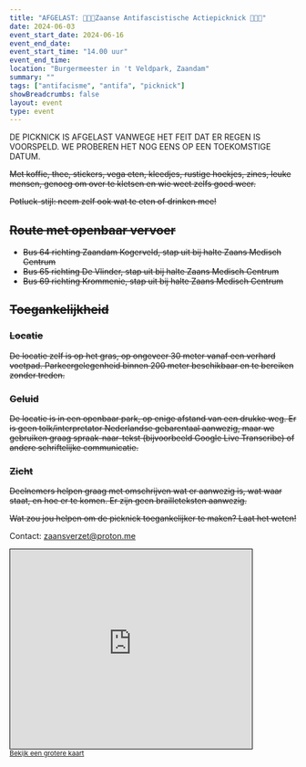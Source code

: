 ```yaml
---
title: "AFGELAST: 🥗✊🔻Zaanse Antifascistische Actiepicknick 🔻✊🥗"
date: 2024-06-03
event_start_date: 2024-06-16
event_end_date: 
event_start_time: "14.00 uur"
event_end_time: 
location: "Burgermeester in 't Veldpark, Zaandam"
summary: ""
tags: ["antifacisme", "antifa", "picknick"]
showBreadcrumbs: false
layout: event
type: event
---
```


DE PICKNICK IS AFGELAST VANWEGE HET FEIT DAT ER REGEN IS VOORSPELD. WE PROBEREN HET NOG EENS OP EEN TOEKOMSTIGE DATUM.

~~Met koffie, thee, stickers, vega eten, kleedjes, rustige hoekjes, zines, leuke mensen, genoeg om over te kletsen en wie weet zelfs goed weer.~~

~~Potluck-stijl: neem zelf ook wat te eten of drinken mee!~~

## ~~Route met openbaar vervoer~~
- ~~Bus 64 richting Zaandam Kogerveld, stap uit bij halte Zaans Medisch Centrum~~
- ~~Bus 65 richting De Vlinder, stap uit bij halte Zaans Medisch Centrum~~
- ~~Bus 69 richting Krommenie, stap uit bij halte Zaans Medisch Centrum~~

## ~~Toegankelijkheid~~

### ~~Locatie~~
~~De locatie zelf is op het gras, op ongeveer 30 meter vanaf een verhard voetpad. Parkeergelegenheid binnen 200 meter beschikbaar en te bereiken zonder treden.~~ 

### ~~Geluid~~
~~De locatie is in een openbaar park, op enige afstand van een drukke weg. Er is geen tolk/interpretator Nederlandse gebarentaal aanwezig, maar we gebruiken graag spraak-naar-tekst (bijvoorbeeld Google Live Transcribe) of andere schriftelijke communicatie.~~

### ~~Zicht~~ 
~~Deelnemers helpen graag met omschrijven wat er aanwezig is, wat waar staat, en hoe er te komen. Er zijn geen brailleteksten aanwezig.~~ 

~~Wat zou jou helpen om de picknick toegankelijker te maken? Laat het weten!~~

Contact: zaansverzet@proton.me

<iframe width="425" height="350" src="https://www.openstreetmap.org/export/embed.html?bbox=4.824725389480592%2C52.449484150090775%2C4.829204678535462%2C52.45150786330419&amp;layer=mapnik" style="border: 1px solid black"></iframe><br/><small><a href="https://www.openstreetmap.org/#map=18/52.45050/4.82697&amp;layers=N">Bekijk een grotere kaart</a></small>